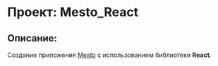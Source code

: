 # Проект: Mesto_React

## Описание:
Создание приложения [Mesto](https://flaneur4dev.github.io/mesto) с использованием библиотеки __React__.

